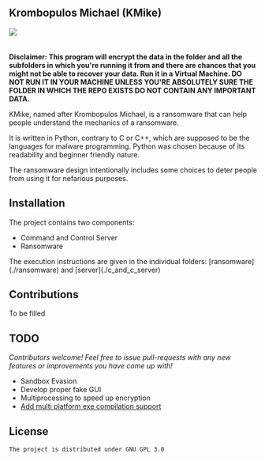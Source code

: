 ## **Krombopulos Michael (KMike)**
![](https://github.com/Suryak-5328/KMike/blob/master/resources/kmike.gif)
<br><br><br>**Disclaimer: This program will encrypt the data in the folder and all the subfolders in which you're running it from and there are chances that you might not be able to recover your data. Run it in a Virtual Machine. DO NOT RUN IT IN YOUR MACHINE UNLESS YOU'RE ABSOLUTELY SURE THE FOLDER IN WHICH THE REPO EXISTS DO NOT CONTAIN ANY IMPORTANT DATA.**  
<p>KMike, named after Krombopulos Michael, is a ransomware that can help people understand the mechanics of a ransomware.</p>
<p>It is written in Python, contrary to C or C++, which are supposed to be the languages for malware programming. Python was chosen because of its readability and beginner friendly nature.</p>
<p>The ransomware design intentionally includes some choices to deter people from using it for nefarious purposes.</p>


## Installation
The project contains two components:
* Command and Control Server
* Ransomware   
<p>The execution instructions are given in the individual folders: [ransomware](./ransomware) and [server](./c_and_c_server)</p>

## Contributions
To be filled

## **TODO**
*Contributors welcome! Feel free to issue pull-requests with any new features or improvements you have come up with!*
 * Sandbox Evasion
 * Develop proper fake GUI
 * Multiprocessing to speed up encryption
 * [Add multi platform exe compilation support](https://github.com/cdrx/docker-pyinstaller)
 

## **License**
    The project is distributed under GNU GPL 3.0 
